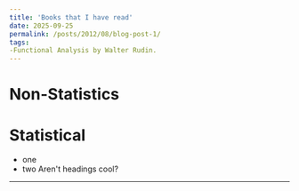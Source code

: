 ```yaml
---
title: 'Books that I have read'
date: 2025-09-25
permalink: /posts/2012/08/blog-post-1/
tags:
-Functional Analysis by Walter Rudin.
---
```



Non-Statistics
======

Statistical
======
- one
- two
Aren't headings cool?
------
